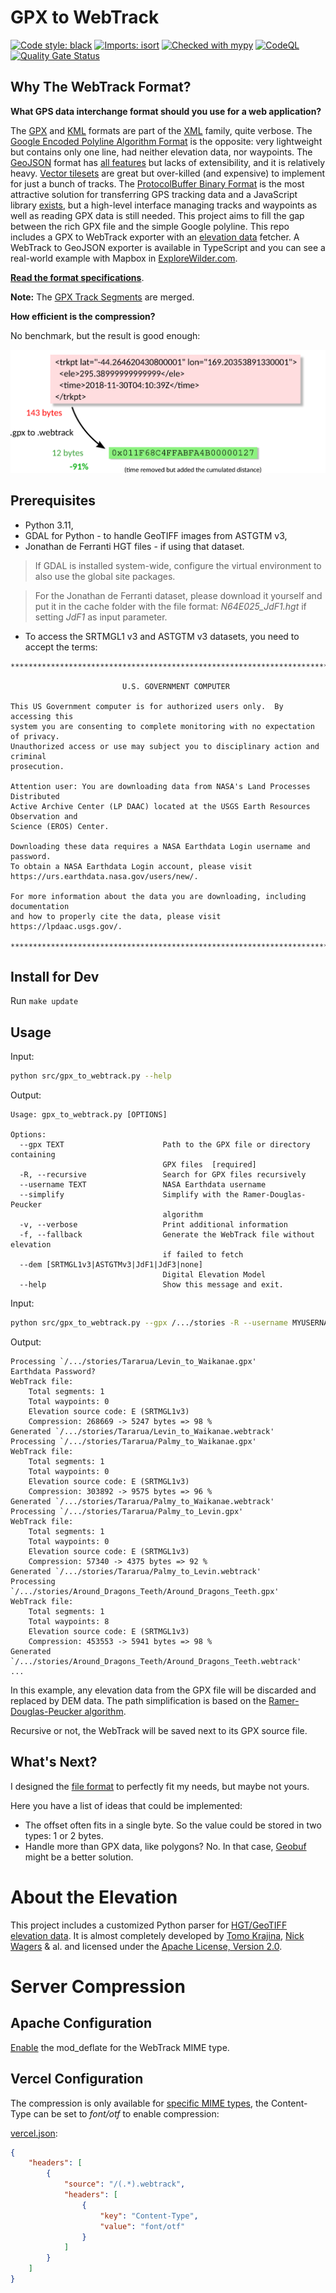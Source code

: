 # GPX to WebTrack

[![Code style: black](https://img.shields.io/badge/code%20style-black-000000.svg)](https://github.com/psf/black) [![Imports: isort](https://img.shields.io/badge/%20imports-isort-%231674b1?style=flat&labelColor=ef8336)](https://pycqa.github.io/isort/) [![Checked with mypy](https://camo.githubusercontent.com/34b3a249cd6502d0a521ab2f42c8830b7cfd03fa/687474703a2f2f7777772e6d7970792d6c616e672e6f72672f7374617469632f6d7970795f62616467652e737667)](https://mypy.readthedocs.io/en/stable/introduction.html "Mypy is an optional static type checker for Python") [![CodeQL](https://github.com/coffeacloudberry/WebTrackCLI/workflows/CodeQL/badge.svg)](https://github.com/coffeacloudberry/WebTrackCLI/actions/workflows/codeql-analysis.yml) [![Quality Gate Status](https://sonarcloud.io/api/project_badges/measure?project=coffeacloudberry_WebTrackCLI&metric=alert_status)](https://sonarcloud.io/dashboard?id=coffeacloudberry_WebTrackCLI)

## Why The WebTrack Format?

**What GPS data interchange format should you use for a web application?**

The [GPX](https://en.wikipedia.org/wiki/GPS_Exchange_Format "GPS Exchange Format") and [KML](https://en.wikipedia.org/wiki/Keyhole_Markup_Language "Keyhole Markup Language") formats are part of the [XML](https://en.wikipedia.org/wiki/XML "Extensible Markup Language") family, quite verbose. The [Google Encoded Polyline Algorithm Format](https://developers.google.com/maps/documentation/utilities/polylinealgorithm "Polyline Format") is the opposite: very lightweight but contains only one line, had neither elevation data, nor waypoints. The [GeoJSON](https://en.wikipedia.org/wiki/GeoJSON "GeoJSON Format") format has [all features](https://tools.ietf.org/html/rfc7946#section-3.1.1 "The GeoJSON Format Spec") but lacks of extensibility, and it is relatively heavy. [Vector tilesets](https://docs.mapbox.com/help/glossary/tileset/#vector-tilesets "Vector tilesets definition") are great but over-killed (and expensive) to implement for just a bunch of tracks. The [ProtocolBuffer Binary Format](https://github.com/protocolbuffers/protobuf/) is the most attractive solution for transferring GPS tracking data and a JavaScript library [exists](https://github.com/mapbox/pbf "JavaScript library for the Google Protobuf"), but a high-level interface managing tracks and waypoints as well as reading GPX data is still needed. This project aims to fill the gap between the rich GPX file and the simple Google polyline. This repo includes a GPX to WebTrack exporter with an [elevation data](DEM.md) fetcher. A WebTrack to GeoJSON exporter is available in TypeScript and you can see a real-world example with Mapbox in [ExploreWilder.com](https://explorewilder.com).

**[Read the format specifications](SPEC.md)**.

**Note:** The [GPX Track Segments](https://www.topografix.com/GPX/1/1/#type_trksegType "GPX <trkseg/> definition") are merged.

**How efficient is the compression?**

No benchmark, but the result is good enough:

![Basic Perf Overview](./man/basic_perf_overview.png)

## Prerequisites

* Python 3.11,
* GDAL for Python - to handle GeoTIFF images from ASTGTM v3,
* Jonathan de Ferranti HGT files - if using that dataset.

> If GDAL is installed system-wide, configure the virtual environment to also use the global site packages.

> For the Jonathan de Ferranti dataset, please download it yourself and put it in the cache folder with the file format: *N64E025_JdF1.hgt* if setting *JdF1* as input parameter.

* To access the SRTMGL1 v3 and ASTGTM v3 datasets, you need to accept the terms:

```
********************************************************************************

                         U.S. GOVERNMENT COMPUTER

This US Government computer is for authorized users only.  By accessing this
system you are consenting to complete monitoring with no expectation of privacy.
Unauthorized access or use may subject you to disciplinary action and criminal
prosecution.

Attention user: You are downloading data from NASA's Land Processes Distributed
Active Archive Center (LP DAAC) located at the USGS Earth Resources Observation and
Science (EROS) Center.

Downloading these data requires a NASA Earthdata Login username and password.
To obtain a NASA Earthdata Login account, please visit
https://urs.earthdata.nasa.gov/users/new/.

For more information about the data you are downloading, including documentation
and how to properly cite the data, please visit https://lpdaac.usgs.gov/.

********************************************************************************
```

## Install for Dev

Run `make update`

## Usage

Input:
```sh
python src/gpx_to_webtrack.py --help
```

Output:
```
Usage: gpx_to_webtrack.py [OPTIONS]

Options:
  --gpx TEXT                      Path to the GPX file or directory containing
                                  GPX files  [required]
  -R, --recursive                 Search for GPX files recursively
  --username TEXT                 NASA Earthdata username
  --simplify                      Simplify with the Ramer-Douglas-Peucker
                                  algorithm
  -v, --verbose                   Print additional information
  -f, --fallback                  Generate the WebTrack file without elevation
                                  if failed to fetch
  --dem [SRTMGL1v3|ASTGTMv3|JdF1|JdF3|none]
                                  Digital Elevation Model
  --help                          Show this message and exit.
```

Input:
```sh
python src/gpx_to_webtrack.py --gpx /.../stories -R --username MYUSERNAME --simplify --verbose --dem SRTMGL1v3
```

Output:
```
Processing `/.../stories/Tararua/Levin_to_Waikanae.gpx'
Earthdata Password? 
WebTrack file:
	Total segments: 1
	Total waypoints: 0
	Elevation source code: E (SRTMGL1v3)
	Compression: 268669 -> 5247 bytes => 98 %
Generated `/.../stories/Tararua/Levin_to_Waikanae.webtrack'
Processing `/.../stories/Tararua/Palmy_to_Waikanae.gpx'
WebTrack file:
	Total segments: 1
	Total waypoints: 0
	Elevation source code: E (SRTMGL1v3)
	Compression: 303892 -> 9575 bytes => 96 %
Generated `/.../stories/Tararua/Palmy_to_Waikanae.webtrack'
Processing `/.../stories/Tararua/Palmy_to_Levin.gpx'
WebTrack file:
	Total segments: 1
	Total waypoints: 0
	Elevation source code: E (SRTMGL1v3)
	Compression: 57340 -> 4375 bytes => 92 %
Generated `/.../stories/Tararua/Palmy_to_Levin.webtrack'
Processing `/.../stories/Around_Dragons_Teeth/Around_Dragons_Teeth.gpx'
WebTrack file:
	Total segments: 1
	Total waypoints: 8
	Elevation source code: E (SRTMGL1v3)
	Compression: 453553 -> 5941 bytes => 98 %
Generated `/.../stories/Around_Dragons_Teeth/Around_Dragons_Teeth.webtrack'
...
```

In this example, any elevation data from the GPX file will be discarded and replaced by DEM data. The path simplification is based on the [Ramer-Douglas-Peucker algorithm](https://en.wikipedia.org/wiki/Ramer%E2%80%93Douglas%E2%80%93Peucker_algorithm).

Recursive or not, the WebTrack will be saved next to its GPX source file.

## What's Next?

I designed the [file format](SPEC.md) to perfectly fit my needs, but maybe not yours.

Here you have a list of ideas that could be implemented:

- The offset often fits in a single byte. So the value could be stored in two types: 1 or 2 bytes.
- Handle more than GPX data, like polygons? No. In that case, [Geobuf](https://github.com/mapbox/geobuf) might be a better solution.

# About the Elevation

This project includes a customized Python parser for [HGT/GeoTIFF elevation data](DEM.md). It is almost completely developed by [Tomo Krajina](http://github.com/tkrajina), [Nick Wagers](https://github.com/nawagers) & al. and licensed under the [Apache License, Version 2.0](http://www.apache.org/licenses/LICENSE-2.0).

# Server Compression

## Apache Configuration

[Enable](./man/mod_deflate.md "Enable Apache mod_deflate With cPanel") the mod_deflate for the WebTrack MIME type.

## Vercel Configuration

The compression is only available for [specific MIME types](https://vercel.com/docs/concepts/edge-network/compression#mime-types--compress), the Content-Type can be set to *font/otf* to enable compression:

[vercel.json](https://vercel.com/docs/cli#project-configuration/headers):
```json
{
    "headers": [
        {
            "source": "/(.*).webtrack",
            "headers": [
                {
                    "key": "Content-Type",
                    "value": "font/otf"
                }
            ]
        }
    ]
}
```
